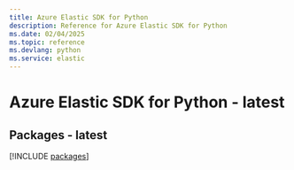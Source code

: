 ```yaml
---
title: Azure Elastic SDK for Python
description: Reference for Azure Elastic SDK for Python
ms.date: 02/04/2025
ms.topic: reference
ms.devlang: python
ms.service: elastic
---
```

# Azure Elastic SDK for Python - latest
## Packages - latest
[!INCLUDE [packages](elastic-index.md)]